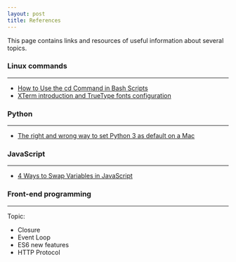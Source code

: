```yaml
---
layout: post
title: References 
---
```


This page contains links and resources of useful information about several topics.
<!--more-->

### Linux commands
<hr/>

- [How to Use the cd Command in Bash Scripts](https://www.baeldung.com/linux/cd-command-bash-scrip)
- [XTerm introduction and TrueType fonts configuration](http://www.futurile.net/2016/06/14/xterm-setup-and-truetype-font-configuration/)

### Python
<hr/>

- [The right and wrong way to set Python 3 as default on a Mac](https://opensource.com/article/19/5/python-3-default-mac)

### JavaScript
<hr/>

- [4 Ways to Swap Variables in JavaScript](https://dmitripavlutin.com/swap-variables-javascript/#comments)


### Front-end programming
<hr/>

Topic:
- Closure
- Event Loop
- ES6 new features
- HTTP Protocol